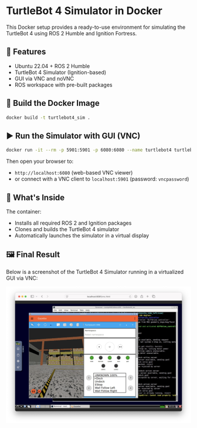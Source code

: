 # TurtleBot 4 Simulator in Docker 

This Docker setup provides a ready-to-use environment for simulating the TurtleBot 4 using ROS 2 Humble and Ignition Fortress.

## 🚀 Features

- Ubuntu 22.04 + ROS 2 Humble
- TurtleBot 4 Simulator (Ignition-based)
- GUI via VNC and noVNC
- ROS workspace with pre-built packages

## 🔧 Build the Docker Image

```bash
docker build -t turtlebot4_sim .
```

## ▶️ Run the Simulator with GUI (VNC)

```bash
docker run -it --rm -p 5901:5901 -p 6080:6080 --name turtlebot4 turtlebot4_sim
```

Then open your browser to:

- `http://localhost:6080` (web-based VNC viewer)
- or connect with a VNC client to `localhost:5901` (password: `vncpassword`)

## 🧠 What's Inside

The container:

- Installs all required ROS 2 and Ignition packages
- Clones and builds the TurtleBot 4 simulator
- Automatically launches the simulator in a virtual display

## 🖼️ Final Result

Below is a screenshot of the TurtleBot 4 Simulator running in a virtualized GUI via VNC:

![Final result of TurtleBot 4 Simulator](result.png)
